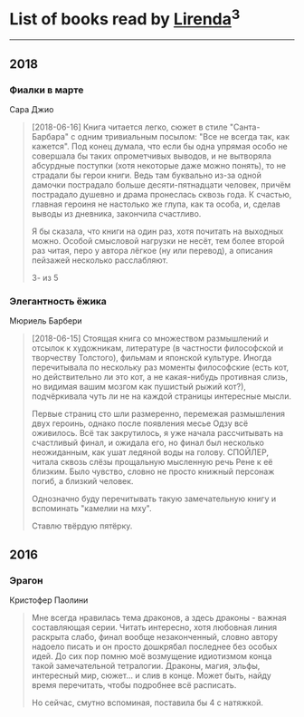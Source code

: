 # List of books read by [Lirenda](https://plus.google.com/115388297580792197479)<sup>3</sup>
---

## 2018

### Фиалки в марте
Сара Джио
> [2018-06-16] Книга читается легко, сюжет в стиле "Санта-Барбара" с одним тривиальным посылом: "Все не всегда так, как кажется". Под конец думала, что если бы одна упрямая особо не совершала бы таких опрометчивых выводов, и не вытворяла абсурдные поступки (хотя некоторые даже можно понять), то не страдали бы герои книги. Ведь там буквально из-за одной дамочки пострадало больше десяти-пятнадцати человек, причём пострадало душевно и драма пронеслась сквозь года. К счастью, главная героиня не настолько же глупа, как та особа, и, сделав выводы из дневника, закончила счастливо. 
> 
> Я бы сказала, что книги на один раз, хотя почитать на выходных можно. Особой смысловой нагрузки не несёт, тем более второй раз читая, перо у автора лёгкое (ну или перевод), а описания пейзажей несколько расслабляют.
> 
> 3- из 5


### Элегантность ёжика
Мюриель Барбери
> [2018-06-15] Стоящая книга со множеством размышлений и отсылок к художникам, литературе (в частности философской и творчеству Толстого), фильмам и японской культуре. Иногда перечитывала по нескольку раз моменты философские (есть кот, но действительно ли это кот, а не какая-нибудь противная слизь, но видимая вашим мозгом как пушистый рыжий кот?), подчёркивала чуть ли не на каждой страницы интересные мысли.
> 
> Первые страниц сто шли размеренно, перемежая размышления двух героинь, однако после появления месье Одзу всё оживилось. Всё так закрутилось, я уже начала рассчитывать на счастливый финал, и ожидала его, но финал был несколько неожиданным, как ушат ледяной воды на голову. СПОЙЛЕР, читала сквозь слёзы прощальную мысленную речь Рене к её близким. Было чувство, словно не просто книжный персонаж погиб, а близкий человек.
> 
> Однозначно буду перечитывать такую замечательную книгу и вспоминать "камелии на мху".
> 
> Ставлю твёрдую пятёрку.



## 2016

### Эрагон
Кристофер Паолини
> Мне всегда нравилась тема драконов, а здесь драконы - важная составляющая серии. Читать интересно, хотя любовная линия раскрыта слабо, финал вообще незаконченный, словно автору надоело писать и он просто дошкрябал последнее без особых идей. До сих пор помню моё возмущение идиотизмом конца такой замечательной тетралогии. Драконы, магия, эльфы, интересный мир, сюжет... и слив в конце. Может быть, найду время перечитать, чтобы подробнее всё расписать. 
> 
> Но сейчас, смутно вспоминая, поставила бы 4 с натяжкой.



